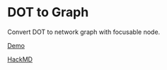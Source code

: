 DOT to Graph
===
Convert DOT to network graph with focusable node.

[Demo](https://kcp-tw.github.io/DOT-to-Graph/)

[HackMD](https://hackmd.io/EwdgbAJhCcAMAsBaEwDGtHwIYTIgHAKawCMis0ArNPqgGYBGEW+WQA==?both)